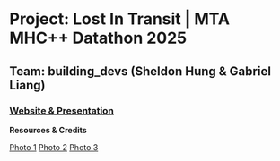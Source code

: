 # Project: Lost In Transit | MTA MHC++ Datathon 2025
## Team: building_devs (Sheldon Hung & Gabriel Liang)

### [Website & Presentation](https://mhc-datathon.github.io/building_devs/)

**Resources & Credits**

[Photo 1](https://commons.wikimedia.org/wiki/File:XE60_%E9%93%B0%E9%93%BE%E5%BC%8F%E8%BD%A6%E8%BE%86%EF%BC%886185%EF%BC%89%E8%A1%8C%E9%A9%B6%E4%B8%9C14%E8%A1%97%E7%AC%AC%E4%B8%80%E5%A4%A7%E9%81%93%EF%BC%8C%E8%BF%90%E8%90%A5M14D_SBS%E5%85%AC%E4%BA%A4%EF%BC%8C%E5%BC%80%E5%BE%80%E5%BE%B7%E5%85%B0%E6%BA%AA%E8%A1%97%E5%93%A5%E4%BC%A6%E6%AF%94%E4%BA%9A%E8%A1%97.jpg)
[Photo 2](https://commons.wikimedia.org/wiki/File:NYC_Transit_Joins_NYPD_to_Ticket_Vehicles_Illegally_Parked_in_Bus_Lanes_(53397727558).jpg)
[Photo 3](https://commons.wikimedia.org/wiki/File:MTA_Prepares_for_Winter_Storm_Across_Service_Area_(53525682954).jpg)
